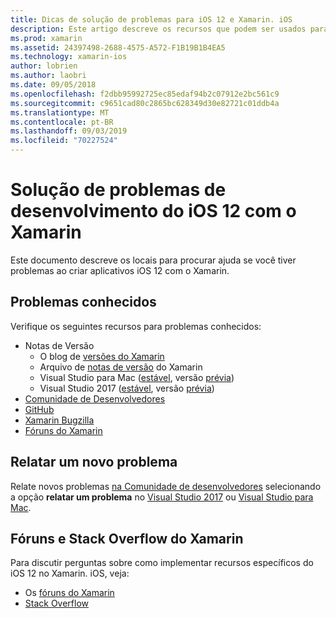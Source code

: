```yaml
---
title: Dicas de solução de problemas para iOS 12 e Xamarin. iOS
description: Este artigo descreve os recursos que podem ser usados para solucionar problemas ao desenvolver aplicativos Xamarin. iOS. Ele aborda problemas conhecidos, relatando um novo problema e outros recursos de solução de problemas.
ms.prod: xamarin
ms.assetid: 24397498-2688-4575-A572-F1B19B1B4EA5
ms.technology: xamarin-ios
author: lobrien
ms.author: laobri
ms.date: 09/05/2018
ms.openlocfilehash: f2dbb95992725ec85edaf94b2c07912e2bc561c9
ms.sourcegitcommit: c9651cad80c2865bc628349d30e82721c01ddb4a
ms.translationtype: MT
ms.contentlocale: pt-BR
ms.lasthandoff: 09/03/2019
ms.locfileid: "70227524"
---
```

# <a name="troubleshooting-ios-12-development-with-xamarin"></a>Solução de problemas de desenvolvimento do iOS 12 com o Xamarin

Este documento descreve os locais para procurar ajuda se você tiver problemas ao criar aplicativos iOS 12 com o Xamarin.

## <a name="known-issues"></a>Problemas conhecidos

Verifique os seguintes recursos para problemas conhecidos:

- Notas de Versão
  - O blog de [versões do Xamarin](http://releases.xamarin.com/)
  - Arquivo de [notas de versão](https://docs.microsoft.com/xamarin/ios/release-notes/) do Xamarin
  - Visual Studio para Mac ([estável](https://docs.microsoft.com/visualstudio/releasenotes/vs2017-mac-relnotes), versão [prévia](https://docs.microsoft.com/visualstudio/releasenotes/vs2017-mac-preview-relnotes))
  - Visual Studio 2017 ([estável](https://docs.microsoft.com/visualstudio/releasenotes/vs2017-relnotes), versão [prévia](https://docs.microsoft.com/visualstudio/releasenotes/vs2017-preview-relnotes))
- [Comunidade de Desenvolvedores](https://developercommunity.visualstudio.com/search.html)
- [GitHub](https://github.com/xamarin/xamarin-macios/issues)
- [Xamarin Bugzilla](https://bugzilla.xamarin.com/query.cgi?product=iOS)
- [Fóruns do Xamarin](https://forums.xamarin.com/categories/ios)

## <a name="report-a-new-issue"></a>Relatar um novo problema

Relate novos problemas [na Comunidade de desenvolvedores](https://developercommunity.visualstudio.com/spaces/8/index.html) selecionando a opção **relatar um problema** no [Visual Studio 2017](https://docs.microsoft.com/visualstudio/ide/how-to-report-a-problem-with-visual-studio-2017) ou [Visual Studio para Mac](https://docs.microsoft.com/visualstudio/mac/report-a-problem).

## <a name="xamarin-forums-and-stack-overflow"></a>Fóruns e Stack Overflow do Xamarin

Para discutir perguntas sobre como implementar recursos específicos do iOS 12 no Xamarin. iOS, veja:

- Os [fóruns do Xamarin](http://forums.xamarin.com/categories/ios)
- [Stack Overflow](https://stackoverflow.com/search?tab=newest&q=xamarin)
